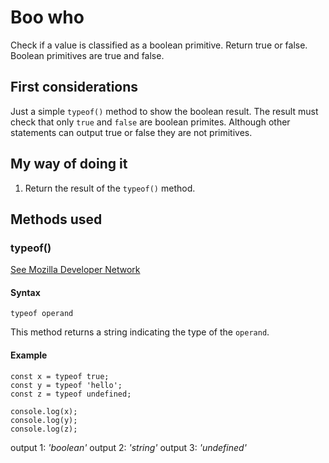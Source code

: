 # Boo who

Check if a value is classified as a boolean primitive. Return true or false.
Boolean primitives are true and false.

## First considerations

Just a simple `typeof()` method to show the boolean result. The result must
check that only `true` and `false` are boolean primites. Although other
statements can output true or false they are not primitives.

## My way of doing it

1. Return the result of the `typeof()` method.

## Methods used
### typeof()

[See Mozilla Developer Network](https://developer.mozilla.org/en-US/docs/Web/JavaScript/Reference/Operators/typeof)

#### Syntax
```typeof operand```

This method returns a string indicating the type of the `operand`.

#### Example
```
const x = typeof true;
const y = typeof 'hello';
const z = typeof undefined;

console.log(x);
console.log(y);
console.log(z);
```
output 1: *'boolean'*
output 2: *'string'*
output 3: *'undefined'*
